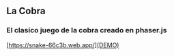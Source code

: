 ## La Cobra

### El clasico juego de la cobra creado en phaser.js
[https://snake-66c3b.web.app/](DEMO)